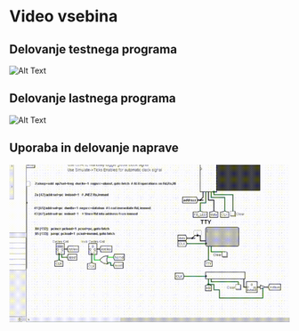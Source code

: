 # Video vsebina

## Delovanje testnega programa
![Alt Text](OR_domaca_naloga_1_video_1.gif)
## Delovanje lastnega programa
![Alt Text](OR_domaca_naloga_1_video_2.gif)
## Uporaba in delovanje naprave
![Alt Text](OR_domaca_naloga_1_video_3.gif)
